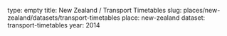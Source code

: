 type: empty
title: New Zealand / Transport Timetables
slug: places/new-zealand/datasets/transport-timetables
place: new-zealand
dataset: transport-timetables
year: 2014
